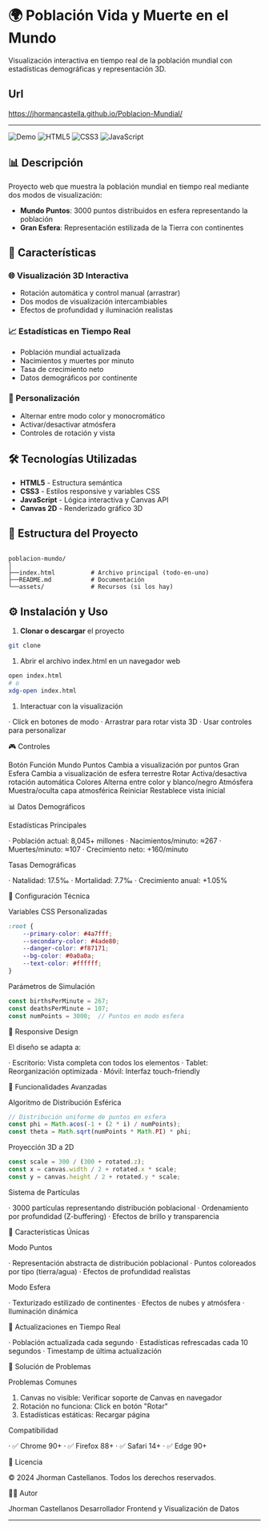 
# 🌍 Población Vida y Muerte en el Mundo

Visualización interactiva en tiempo real de la población mundial con estadísticas demográficas y representación 3D.

## Url
https://jhormancastella.github.io/Poblacion-Mundial/

---

![Demo](https://img.shields.io/badge/Status-Activo-brightgreen)
![HTML5](https://img.shields.io/badge/HTML5-E34F26?logo=html5&logoColor=white)
![CSS3](https://img.shields.io/badge/CSS3-1572B6?logo=css3&logoColor=white)
![JavaScript](https://img.shields.io/badge/JavaScript-F7DF1E?logo=javascript&logoColor=black)

## 📊 Descripción

Proyecto web que muestra la población mundial en tiempo real mediante dos modos de visualización:
- **Mundo Puntos**: 3000 puntos distribuidos en esfera representando la población
- **Gran Esfera**: Representación estilizada de la Tierra con continentes

## 🚀 Características

### 🌐 Visualización 3D Interactiva
- Rotación automática y control manual (arrastrar)
- Dos modos de visualización intercambiables
- Efectos de profundidad y iluminación realistas

### 📈 Estadísticas en Tiempo Real
- Población mundial actualizada
- Nacimientos y muertes por minuto
- Tasa de crecimiento neto
- Datos demográficos por continente

### 🎨 Personalización
- Alternar entre modo color y monocromático
- Activar/desactivar atmósfera
- Controles de rotación y vista

## 🛠️ Tecnologías Utilizadas

- **HTML5** - Estructura semántica
- **CSS3** - Estilos responsive y variables CSS
- **JavaScript** - Lógica interactiva y Canvas API
- **Canvas 2D** - Renderizado gráfico 3D

## 📁 Estructura del Proyecto

```

poblacion-mundo/
│
├──index.html          # Archivo principal (todo-en-uno)
├──README.md           # Documentación
└──assets/             # Recursos (si los hay)

```

## ⚙️ Instalación y Uso

1. **Clonar o descargar** el proyecto
```bash
git clone 
```

1. Abrir el archivo index.html en un navegador web

```bash
open index.html
# o
xdg-open index.html
```

1. Interactuar con la visualización

· Click en botones de modo
· Arrastrar para rotar vista 3D
· Usar controles para personalizar

🎮 Controles

Botón Función
Mundo Puntos Cambia a visualización por puntos
Gran Esfera Cambia a visualización de esfera terrestre
Rotar Activa/desactiva rotación automática
Colores Alterna entre color y blanco/negro
Atmósfera Muestra/oculta capa atmosférica
Reiniciar Restablece vista inicial

📊 Datos Demográficos

Estadísticas Principales

· Población actual: 8,045+ millones
· Nacimientos/minuto: ≈267
· Muertes/minuto: ≈107
· Crecimiento neto: +160/minuto

Tasas Demográficas

· Natalidad: 17.5‰
· Mortalidad: 7.7‰
· Crecimiento anual: +1.05%

🔧 Configuración Técnica

Variables CSS Personalizadas

```css
:root {
    --primary-color: #4a7fff;
    --secondary-color: #4ade80;
    --danger-color: #f87171;
    --bg-color: #0a0a0a;
    --text-color: #ffffff;
}
```

Parámetros de Simulación

```javascript
const birthsPerMinute = 267;
const deathsPerMinute = 107;
const numPoints = 3000;  // Puntos en modo esfera
```

📱 Responsive Design

El diseño se adapta a:

· Escritorio: Vista completa con todos los elementos
· Tablet: Reorganización optimizada
· Móvil: Interfaz touch-friendly

🎯 Funcionalidades Avanzadas

Algoritmo de Distribución Esférica

```javascript
// Distribución uniforme de puntos en esfera
const phi = Math.acos(-1 + (2 * i) / numPoints);
const theta = Math.sqrt(numPoints * Math.PI) * phi;
```

Proyección 3D a 2D

```javascript
const scale = 300 / (300 + rotated.z);
const x = canvas.width / 2 + rotated.x * scale;
const y = canvas.height / 2 + rotated.y * scale;
```

Sistema de Partículas

· 3000 partículas representando distribución poblacional
· Ordenamiento por profundidad (Z-buffering)
· Efectos de brillo y transparencia

🌟 Características Únicas

Modo Puntos

· Representación abstracta de distribución poblacional
· Puntos coloreados por tipo (tierra/agua)
· Efectos de profundidad realistas

Modo Esfera

· Texturizado estilizado de continentes
· Efectos de nubes y atmósfera
· Iluminación dinámica

🔄 Actualizaciones en Tiempo Real

· Población actualizada cada segundo
· Estadísticas refrescadas cada 10 segundos
· Timestamp de última actualización

🐛 Solución de Problemas

Problemas Comunes

1. Canvas no visible: Verificar soporte de Canvas en navegador
2. Rotación no funciona: Click en botón "Rotar"
3. Estadísticas estáticas: Recargar página

Compatibilidad

· ✅ Chrome 90+
· ✅ Firefox 88+
· ✅ Safari 14+
· ✅ Edge 90+

📄 Licencia

© 2024 Jhorman Castellanos. Todos los derechos reservados.

👨‍💻 Autor

Jhorman Castellanos
Desarrollador Frontend y Visualización de Datos

---
